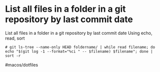 # List all files in a folder in a git repository by last commit date

List all files in a folder in a git repository by last commit date Using echo, read, sort

`# git ls-tree --name-only HEAD foldername/ | while read filename; do echo "$(git log -1 --format="%ci " -- $filename) $filename"; done | sort -r`

#macos/dotfiles
